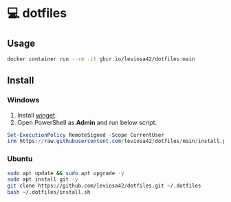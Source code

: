 # 💻 dotfiles

## Usage

```sh
docker container run --rm -it ghcr.io/leviosa42/dotfiles:main
```

## Install

### Windows

1. Install [winget].
2. Open PowerShell as **Admin** and run below script.

```powershell
Set-ExecutionPolicy RemoteSigned -Scope CurrentUser
irm https://raw.githubusercontent.com/leviosa42/dotfiles/main/install.ps1 | iex
```

### Ubuntu

```sh
sudo apt update && sudo apt upgrade -y
sudo apt install git -y
git clone https://github.com/leviosa42/dotfiles.git ~/.dotfiles
bash ~/.dotfiles/install.sh
```

[winget]: https://apps.microsoft.com/detail/9NBLGGH4NNS1?hl=ja-jp&gl=JP